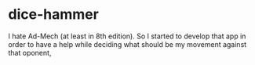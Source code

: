 # dice-hammer
I hate Ad-Mech (at least in 8th edition). So I started to develop that app in order to have a help while deciding what should be my movement against that oponent,
